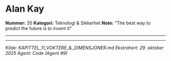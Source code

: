 # Alan Kay

**Nummer:** 35
**Kategori:** Teknologi & Sikkerhet
**Note:** "The best way to predict the future is to invent it"

---

---

*Kilde: KAPITTEL_11_VOKTERE_&_DIMENSJONER.md*
*Ekstrahert: 29. oktober 2025*
*Agent: Code (Agent #9)*
